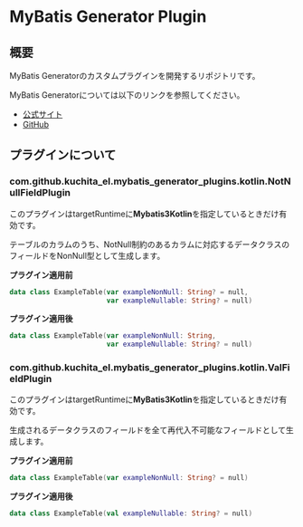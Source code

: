 # MyBatis Generator Plugin

## 概要

MyBatis Generatorのカスタムプラグインを開発するリポジトリです。

MyBatis Generatorについては以下のリンクを参照してください。

- [公式サイト](https://mybatis.org/generator/)
- [GitHub](https://github.com/mybatis/generator)

## プラグインについて

### com.github.kuchita_el.mybatis_generator_plugins.kotlin.NotNullFieldPlugin

このプラグインはtargetRuntimeに**Mybatis3Kotlin**を指定しているときだけ有効です。

テーブルのカラムのうち、NotNull制約のあるカラムに対応するデータクラスのフィールドをNonNull型として生成します。


**プラグイン適用前**

```kotlin
data class ExampleTable(var exampleNonNull: String? = null,
                        var exampleNullable: String? = null) 
```

**プラグイン適用後**

```kotlin
data class ExampleTable(var exampleNonNull: String,
                        var exampleNullable: String? = null) 
```

### com.github.kuchita_el.mybatis_generator_plugins.kotlin.ValFieldPlugin

このプラグインはtargetRuntimeに**MyBatis3Kotlin**を指定しているときだけ有効です。

生成されるデータクラスのフィールドを全て再代入不可能なフィールドとして生成します。

**プラグイン適用前**

```kotlin
data class ExampleTable(var exampleNonNull: String? = null) 
```

**プラグイン適用後**

```kotlin
data class ExampleTable(val exampleNullable: String? = null) 
```

